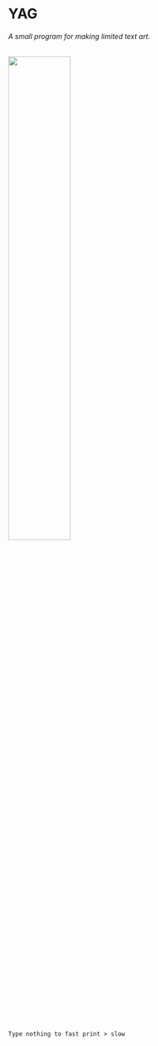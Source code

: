 # YAG
###### *A small program for making limited text art.*

<img src="https://i.imgur.com/QPYVlMU.gif" width="50%">

`Type nothing to fast print > slow`
